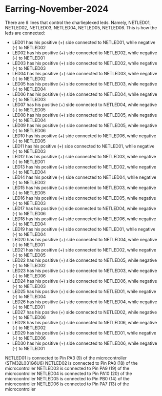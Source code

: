 # Earring-November-2024

There are 6 lines that control the charlieplexed leds.
Namely, NETLED01, NETLED02, NETLED03, NETLED04, NETLED05, NETLED06.
This is how the leds are connected:
- LED01 has his positive (+) side connected to NETLED01, while negative (-) to NETLED02
- LED02 has his positive (+) side connected to NETLED02, while negative (-) to NETLED01
- LED03 has his positive (+) side connected to NETLED02, while negative (-) to NETLED03
- LED04 has his positive (+) side connected to NETLED03, while negative (-) to NETLED02
- LED05 has his positive (+) side connected to NETLED03, while negative (-) to NETLED04
- LED06 has his positive (+) side connected to NETLED04, while negative (-) to NETLED03
- LED07 has his positive (+) side connected to NETLED04, while negative (-) to NETLED05
- LED08 has his positive (+) side connected to NETLED05, while negative (-) to NETLED04
- LED09 has his positive (+) side connected to NETLED05, while negative (-) to NETLED06
- LED10 has his positive (+) side connected to NETLED06, while negative (-) to NETLED05
- LED11 has his positive (+) side connected to NETLED01, while negative (-) to NETLED03
- LED12 has his positive (+) side connected to NETLED03, while negative (-) to NETLED01
- LED13 has his positive (+) side connected to NETLED02, while negative (-) to NETLED04
- LED14 has his positive (+) side connected to NETLED04, while negative (-) to NETLED02
- LED15 has his positive (+) side connected to NETLED03, while negative (-) to NETLED05
- LED16 has his positive (+) side connected to NETLED05, while negative (-) to NETLED03
- LED17 has his positive (+) side connected to NETLED04, while negative (-) to NETLED06
- LED18 has his positive (+) side connected to NETLED06, while negative (-) to NETLED04
- LED19 has his positive (+) side connected to NETLED01, while negative (-) to NETLED04
- LED20 has his positive (+) side connected to NETLED04, while negative (-) to NETLED01
- LED21 has his positive (+) side connected to NETLED02, while negative (-) to NETLED05
- LED22 has his positive (+) side connected to NETLED05, while negative (-) to NETLED02
- LED23 has his positive (+) side connected to NETLED03, while negative (-) to NETLED06
- LED24 has his positive (+) side connected to NETLED06, while negative (-) to NETLED03
- LED25 has his positive (+) side connected to NETLED01, while negative (-) to NETLED04
- LED26 has his positive (+) side connected to NETLED04, while negative (-) to NETLED01
- LED27 has his positive (+) side connected to NETLED02, while negative (-) to NETLED06
- LED28 has his positive (+) side connected to NETLED06, while negative (-) to NETLED02
- LED29 has his positive (+) side connected to NETLED01, while negative (-) to NETLED06
- LED30 has his positive (+) side connected to NETLED06, while negative (-) to NETLED01

NETLED01 is connected to Pin PA3 (9) of the microcontroller (STM32L031G6U6)
NETLED02 is connected to Pin PA8 (18) of the microcontroller
NETLED03 is connected to Pin PA9 (19) of the microcontroller
NETLED04 is connected to Pin PA10 (20) of the microcontroller
NETLED05 is connected to Pin PB0 (14) of the microcontroller
NETLED06 is connected to Pin PA7 (13) of the microcontroller

